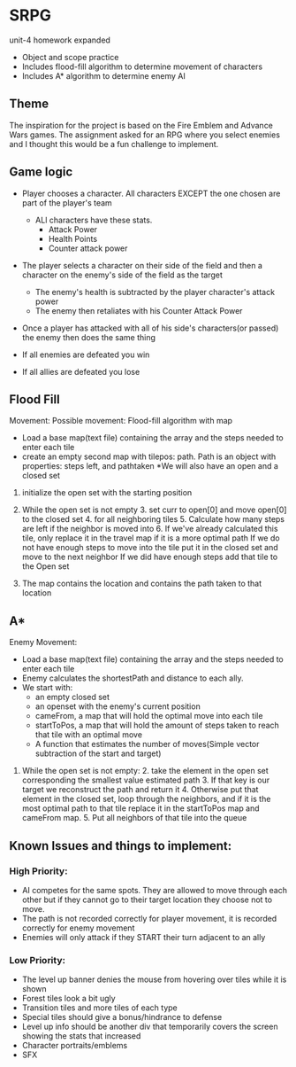 # SRPG
unit-4 homework expanded

* Object and scope practice
* Includes flood-fill algorithm to determine movement of characters
* Includes A* algorithm to determine enemy AI

## Theme
The inspiration for the project is based on the Fire Emblem and Advance Wars games. The assignment asked for an RPG where you select enemies and I thought this would be a fun challenge to implement.

## Game logic
* Player chooses a character. All characters EXCEPT the one chosen are part of the player's team
	* ALl characters have these stats.
		* Attack Power
		* Health Points
		* Counter attack power

* The player selects a character on their side of the field and then a character on the enemy's side of the field as the target
	* The enemy's health is subtracted by the player character's attack power
	* The enemy then retaliates with his Counter Attack Power

* Once a player has attacked with all of his side's characters(or passed) the enemy then does the same thing

* If all enemies are defeated you win
* If all allies are defeated you lose

## Flood Fill
Movement:
Possible movement: Flood-fill algorithm with map
* Load a base map(text file) containing the array and the steps needed to enter each tile
* create an empty second map with tilepos: path. Path is an object with properties: steps left, and pathtaken
*We will also have an open and a closed set

1. initialize the open set with the starting position
2. While the open set is not empty
	3. set curr to open[0] and move open[0] to the closed set
	4. for all neighboring tiles
	    5. Calculate how many steps are left if the neighbor is moved into
		6. If we've already calculated this tile, only replace it in the travel map if it is a more optimal path
			If we do not have enough steps to move into the tile put it in the closed set and move to the next neighbor
			If we did have enough steps add that tile to the Open set

7. The map contains the location and contains the path taken to that location

## A*
Enemy Movement:
* Load a base map(text file) containing the array and the steps needed to enter each tile
* Enemy calculates the shortestPath and distance to each ally.
* We start with:
    *  an empty closed set
    * an openset with the enemy's current position
    * cameFrom, a map that will hold the optimal move into each tile
    * startToPos, a map that will hold the amount of steps taken to reach that tile with an optimal move
    * A function that estimates the number of moves(Simple vector subtraction of the start and target)

1. While the open set is not empty:
    2. take the element in the open set corresponding the smallest value estimated path
        3. If that key is our target we reconstruct the path and return it
        4. Otherwise put that element in the closed set, loop through the neighbors, and if it is the most optimal path to that tile replace it in the startToPos map and cameFrom map.
        5. Put all neighbors of that tile into the queue

## Known Issues and things to implement:
### High Priority:
* AI competes for the same spots. They are allowed to move through each other but if they cannot go to their target location they choose not to move.
* The path is not recorded correctly for player movement, it is recorded correctly for enemy movement
* Enemies will only attack if they START their turn adjacent to an ally

### Low Priority:
* The level up banner denies the mouse from hovering over tiles while it is shown
* Forest tiles look a bit ugly
* Transition tiles and more tiles of each type
* Special tiles should give a bonus/hindrance to defense
* Level up info should be another div that temporarily covers the screen showing the stats that increased
* Character portraits/emblems
* SFX
